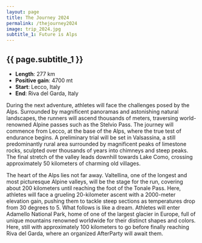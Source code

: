 ```yaml
---
layout: page
title: The Journey 2024
permalink: /thejourney2024
image: trip_2024.jpg
subtitle_1: Future is Alps
---
```


<h2>
{{ page.subtitle_1 }}
</h2>

<ul>
    <li> <b>Length</b>: 277 km</li>
    <li> <b>Positive gain</b>: 4700 mt</li>
    <li> <b>Start</b>: Lecco, Italy</li>
    <li> <b>End</b>: Riva del Garda, Italy</li>
</ul>

During the next adventure, athletes will face the challenges posed by the Alps. Surrounded by magnificent panoramas and astonishing natural landscapes, the runners will ascend thousands of meters, traversing world-renowned Alpine passes such as the Stelvio Pass. The journey will commence from Lecco, at the base of the Alps, where the true test of endurance begins. A preliminary trial will be set in Valsassina, a still predominantly rural area surrounded by magnificent peaks of limestone rocks, sculpted over thousands of years into chimneys and steep peaks. The final stretch of the valley leads downhill towards Lake Como, crossing approximately 50 kilometers of charming old villages.

The heart of the Alps lies not far away. Valtellina, one of the longest and most picturesque Alpine valleys, will be the stage for the run, covering about 200 kilometers until reaching the foot of the Tonale Pass. Here, athletes will face a grueling 20-kilometer ascent with a 2000-meter elevation gain, pushing them to tackle steep sections as temperatures drop from 30 degrees to 5. What follows is like a dream. Athletes will enter Adamello National Park, home of one of the largest glacier in Europe, full of unique mountains renowned worldwide for their distinct shapes and colors. Here, still with approximately 100 kilometers to go before finally reaching Riva del Garda, where an organized AfterParty will await them.

